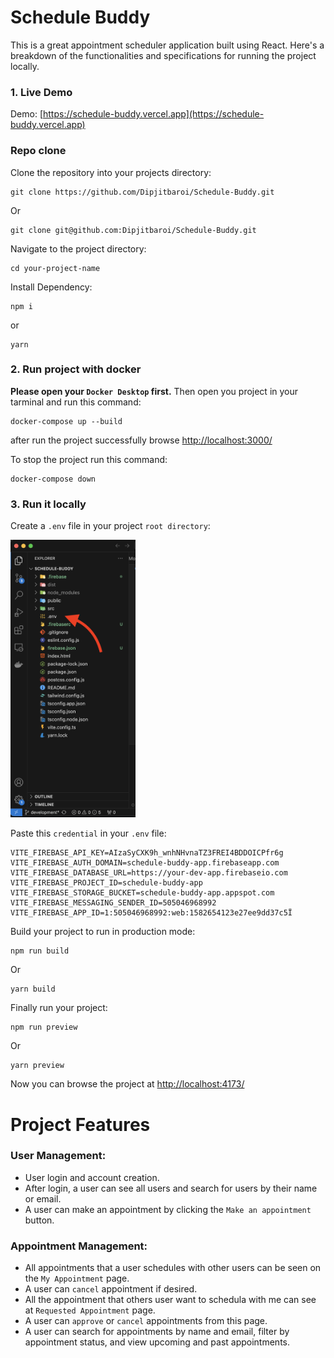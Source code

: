 # Schedule Buddy

This is a great appointment scheduler application built using React. Here's a breakdown of the functionalities and specifications for running the project locally.

### 1. Live Demo
Demo: [https://schedule-buddy.vercel.app](https://schedule-buddy.vercel.app)

### Repo clone
Clone the repository into your projects directory:
```
git clone https://github.com/Dipjitbaroi/Schedule-Buddy.git
```
Or
```
git clone git@github.com:Dipjitbaroi/Schedule-Buddy.git
```
Navigate to the project directory:
```
cd your-project-name
```
Install Dependency:
```
npm i
```
or 
```
yarn
```

### 2. Run project with docker

**Please open your `Docker Desktop` first.**
Then open you project in your tarminal and run this command:
```
docker-compose up --build
```
after run the project successfully browse [http://localhost:3000/](http://localhost:3000/)

To stop the project run this command:
```
docker-compose down
```

### 3. Run it locally

Create a `.env` file in your project `root directory`:

<img src="./src/assets/images/env.png" alt="env" width="200"/>

Paste this `credential` in your `.env` file:

```.env
VITE_FIREBASE_API_KEY=AIzaSyCXK9h_wnhNHvnaTZ3FREI4BDDOICPfr6g
VITE_FIREBASE_AUTH_DOMAIN=schedule-buddy-app.firebaseapp.com
VITE_FIREBASE_DATABASE_URL=https://your-dev-app.firebaseio.com
VITE_FIREBASE_PROJECT_ID=schedule-buddy-app
VITE_FIREBASE_STORAGE_BUCKET=schedule-buddy-app.appspot.com
VITE_FIREBASE_MESSAGING_SENDER_ID=505046968992
VITE_FIREBASE_APP_ID=1:505046968992:web:1582654123e27ee9dd37c5Ï

```
Build your project to run in production mode:
```
npm run build
```
Or
```
yarn build
```
Finally run your project:
```
npm run preview
```
Or
```
yarn preview
```
Now you can browse the project at [http://localhost:4173/](http://localhost:4173/)

# Project Features

### User Management:
- User login and account creation.
- After login, a user can see all users and search for users by their name or email.
- A user can make an appointment by clicking the ``Make an appointment`` button.

### Appointment Management:
- All appointments that a user schedules with other users can be seen on the `My Appointment` page.
- A user can `cancel` appointment if desired.
- All the appointment that others user want to schedula with me can see at `Requested Appointment` page.
- A user can `approve` or `cancel` appointments from this page.
- A user can search for appointments by name and email, filter by appointment status, and view upcoming and past appointments.
